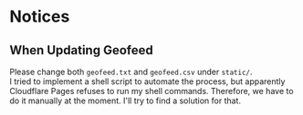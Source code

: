# Notices

## When Updating Geofeed
Please change both `geofeed.txt` and `geofeed.csv` under `static/`.  
I tried to implement a shell script to automate the process,
but apparently Cloudflare Pages refuses to run my shell commands.
Therefore, we have to do it manually at the moment.
I'll try to find a solution for that.
